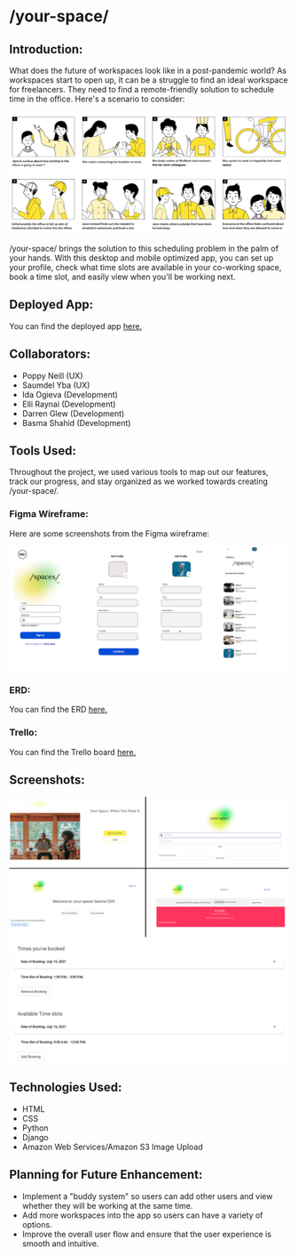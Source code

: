 # /your-space/

## Introduction:
What does the future of workspaces look like in a post-pandemic world? As workspaces start to open up, it can be a struggle to find an ideal workspace for freelancers. They need to find a remote-friendly solution to schedule time in the office. Here's a scenario to consider:

<img src="readme_imgs/scenario.png">

/your-space/ brings the solution to this scheduling problem in the palm of your hands. With this desktop and mobile optimized app, you can set up your profile, check what time slots are available in your co-working space, book a time slot, and easily view when you'll be working next.

## Deployed App:
You can find the deployed app [here.](https://your-spaces.herokuapp.com/)

## Collaborators:
- Poppy Neill (UX)
- Saumdel Yba (UX)
- Ida Ogieva (Development)
- Elli Raynai (Development)
- Darren Glew (Development)
- Basma Shahid (Development)

## Tools Used:
Throughout the project, we used various tools to map out our features, track our progress, and stay organized as we worked towards creating /your-space/.

### Figma Wireframe:
Here are some screenshots from the Figma wireframe:

<img src="readme_imgs/your_space_prototype.png">

### ERD:
You can find the ERD [here.](https://lucid.app/lucidchart/invitations/accept/inv_ddef9c0a-18dc-409d-ab43-be99af739f17?viewport_loc=-356%2C-76%2C2620%2C1269%2C0_0)

### Trello:
You can find the Trello board [here.](https://trello.com/b/QsBWQ459/seat-tacker)

## Screenshots:
<img src="readme_imgs/screenshot1.png">
<img src="readme_imgs/screenshot2.png">

## Technologies Used:
- HTML
- CSS
- Python
- Django
- Amazon Web Services/Amazon S3 Image Upload

## Planning for Future Enhancement:
* Implement a "buddy system" so users can add other users and view whether they will be working at the same time. 
* Add more workspaces into the app so users can have a variety of options.
* Improve the overall user flow and ensure that the user experience is smooth and intuitive.

